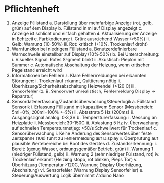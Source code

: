 # Pflichtenheft
1.	Anzeige Füllstand
  a.	Darstellung über mehrfarbige Anzeige (rot, gelb, grün) auf dem Display
  b.	Füllstand in ml auf Display angezeigt
  c.	Anzeige ist schlicht und einfach gehalten
  d.	Aktualisierung der Anzeige in Echtzeit
  e.	Farbkodierung: 
    i.	Grün: ausreichend Wasser (>50%)
    ii.	Gelb: Warnung (10-50%)
    iii.	Rot: kritisch (<10%, Trockenlauf droht)
2.	Warnfunktion bei niedrigem Füllstand
  a.	Benutzerdefinierbare Warnschwelle einstellbar auf Display (10%-50%)
  b.	Bei Unterschreitung: 
    i.	Visuelles Signal: Rotes Segment blinkt
    ii.	Akustisch: Piepton mit Summer
  c.	Automatische Abschaltung der Heizung, wenn kritischer Pegelstand erreicht wird
3.	Informationen bei Fehlern
  a.	Klare Fehlermeldungen bei erkannten Störungen:
    i.	Trockenlauf erkannt, Quittierung nötig
    ii.	Überhitzung/Sicherheitsabschaltung Heizwendel (>120 C)
    iii.	Sensorfehler (z. B. Sensorwert unrealistisch, Fehlermeldung Display -> Reparatur)
4.	Sensordatenerfassung/Zustandsüberwachung/Steuerlogik
  a.	Füllstand Sensorik
    i.	Erfassung Füllstand mit kapazitivem Sensor (Messbereich: 5ml=0%; 200ml=100% +-5%)
    ii.	Abtastrate 5 Hz (200ms)
    iii.	Ausgangssignal analog: 0-3,3V
  b.	Temperaturerfassung:
    i.	Messung an Heizplatte
    ii.	Messbereich: 30-150C
    iii.	Abtastung 5 Hz
    iv.	Überwachung auf schnellen Temperaturanstieg: >5C/s Schwellwert für Trockenlauf
  c.	Sensorüberwachung
    i.	Keine Änderung des Sensorwertes über feste Zeitspanne (10s) führt zu Fehlermeldung auf Display
    ii.	Überprüfung auf plausible Wertebereiche bei Boot des Gerätes
  d.	Zustandserkennung:
    i.	Bereit: (genug Wasser, ordnungsgemäßer Betrieb, grün)
    ii.	Warnung 1 (niedriger Füllstand, gelb)
    iii.	Warnung 2 (sehr niedriger Füllstand, rot)
    iv.	Trockenlauf erkannt (Heizung stopp, rot blinken, Pieps Ton)
    v.	Überhitzung (Temperatur >120C, Warnung Display Überhitzung, Abschaltung)
vi.	Sensorfehler (Warnung Display Sensorfehler)
e.	Steuerung/Auswertung Logik übernimmt Arduino Nano
